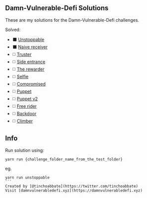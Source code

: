 ## Damn-Vulnerable-Defi Solutions
These are my solutions for the Damn-Vulnerable-Defi challenges.

Solved:
- :black_large_square: [Unstoppable](test/unstoppable/unstoppable.challenge.js)
- :black_large_square: [Naive receiver](test/naive-receiver/naive-receiver.challenge.js)
- :white_medium_square: [Truster]()
- :white_medium_square: [Side entrance]()
- :white_medium_square: [The rewarder]()
- :white_medium_square: [Selfie]()
- :white_medium_square: [Compromised]()
- :white_medium_square: [Puppet]()
- :white_medium_square: [Puppet v2]()
- :white_medium_square: [Free rider]()
- :white_medium_square: [Backdoor]()
- :white_medium_square: [Climber]()

## Info

Run solution using:
```
yarn run {challenge_folder_name_from_the_test_folder}
```

eg.
````
yarn run unstoppable
```
Created by [@tinchoabbate](https://twitter.com/tinchoabbate)
Visit [damnvulnerabledefi.xyz](https://damnvulnerabledefi.xyz)
